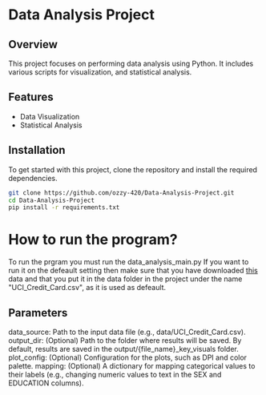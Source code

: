 # Data Analysis Project

## Overview
This project focuses on performing data analysis using Python. It includes various scripts for  visualization, and statistical analysis.

## Features
- Data Visualization
- Statistical Analysis

## Installation
To get started with this project, clone the repository and install the required dependencies.

```bash
git clone https://github.com/ozzy-420/Data-Analysis-Project.git
cd Data-Analysis-Project
pip install -r requirements.txt
```
# How to run the program?

To run the prgram you must run the data_analysis_main.py
If you want to run it on the defeault setting then make sure that you have downloaded [this](https://www.kaggle.com/datasets/uciml/default-of-credit-card-clients-dataset?select=UCI_Credit_Card.csv) data and that you put it in the data folder in the project under the name "UCI_Credit_Card.csv", as it is used as defeault.

## Parameters
data_source: Path to the input data file (e.g., data/UCI_Credit_Card.csv).
output_dir: (Optional) Path to the folder where results will be saved. By default, results are saved in the output/{file_name}_key_visuals folder.
plot_config: (Optional) Configuration for the plots, such as DPI and color palette.
mapping: (Optional) A dictionary for mapping categorical values to their labels (e.g., changing numeric values to text in the SEX and EDUCATION columns).
